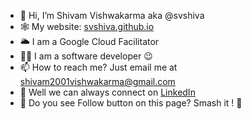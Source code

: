 - 👋 Hi, I’m Shivam Vishwakarma aka @svshiva
- 🕸 My website: [svshiva.github.io](https://svshiva.github.io)
- 🌥  I am a Google Cloud Facilitator 
- 👨‍💻 I am a software developer 😉
- 📫 How to reach me? Just email me at shivam2001vishwakarma@gmail.com
- 🎈 Well we can always connect on [LinkedIn](https://www.linkedin.com/in/shivamvishwakarma)
- 🤔 Do you see Follow button on this page? Smash it ! 👊
